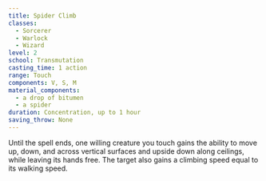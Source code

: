 ```yaml
---
title: Spider Climb
classes:
  - Sorcerer
  - Warlock
  - Wizard
level: 2
school: Transmutation
casting_time: 1 action
range: Touch
components: V, S, M
material_components:
  - a drop of bitumen
  - a spider
duration: Concentration, up to 1 hour
saving_throw: None
---
```


Until the spell ends, one willing creature you touch gains the ability to move up, down, and across vertical surfaces and upside down along ceilings, while leaving its hands free. The target also gains a climbing speed equal to its walking speed.
